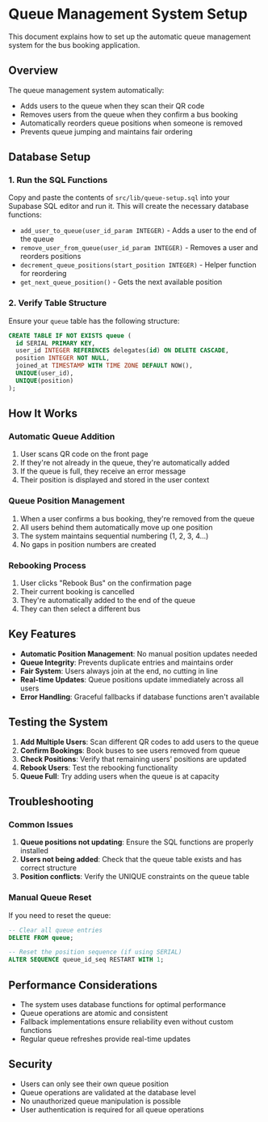 # Queue Management System Setup

This document explains how to set up the automatic queue management system for the bus booking application.

## Overview

The queue management system automatically:
- Adds users to the queue when they scan their QR code
- Removes users from the queue when they confirm a bus booking
- Automatically reorders queue positions when someone is removed
- Prevents queue jumping and maintains fair ordering

## Database Setup

### 1. Run the SQL Functions

Copy and paste the contents of `src/lib/queue-setup.sql` into your Supabase SQL editor and run it. This will create the necessary database functions:

- `add_user_to_queue(user_id_param INTEGER)` - Adds a user to the end of the queue
- `remove_user_from_queue(user_id_param INTEGER)` - Removes a user and reorders positions
- `decrement_queue_positions(start_position INTEGER)` - Helper function for reordering
- `get_next_queue_position()` - Gets the next available position

### 2. Verify Table Structure

Ensure your `queue` table has the following structure:

```sql
CREATE TABLE IF NOT EXISTS queue (
  id SERIAL PRIMARY KEY,
  user_id INTEGER REFERENCES delegates(id) ON DELETE CASCADE,
  position INTEGER NOT NULL,
  joined_at TIMESTAMP WITH TIME ZONE DEFAULT NOW(),
  UNIQUE(user_id),
  UNIQUE(position)
);
```

## How It Works

### Automatic Queue Addition
1. User scans QR code on the front page
2. If they're not already in the queue, they're automatically added
3. If the queue is full, they receive an error message
4. Their position is displayed and stored in the user context

### Queue Position Management
1. When a user confirms a bus booking, they're removed from the queue
2. All users behind them automatically move up one position
3. The system maintains sequential numbering (1, 2, 3, 4...)
4. No gaps in position numbers are created

### Rebooking Process
1. User clicks "Rebook Bus" on the confirmation page
2. Their current booking is cancelled
3. They're automatically added to the end of the queue
4. They can then select a different bus

## Key Features

- **Automatic Position Management**: No manual position updates needed
- **Queue Integrity**: Prevents duplicate entries and maintains order
- **Fair System**: Users always join at the end, no cutting in line
- **Real-time Updates**: Queue positions update immediately across all users
- **Error Handling**: Graceful fallbacks if database functions aren't available

## Testing the System

1. **Add Multiple Users**: Scan different QR codes to add users to the queue
2. **Confirm Bookings**: Book buses to see users removed from queue
3. **Check Positions**: Verify that remaining users' positions are updated
4. **Rebook Users**: Test the rebooking functionality
5. **Queue Full**: Try adding users when the queue is at capacity

## Troubleshooting

### Common Issues

1. **Queue positions not updating**: Ensure the SQL functions are properly installed
2. **Users not being added**: Check that the queue table exists and has correct structure
3. **Position conflicts**: Verify the UNIQUE constraints on the queue table

### Manual Queue Reset

If you need to reset the queue:

```sql
-- Clear all queue entries
DELETE FROM queue;

-- Reset the position sequence (if using SERIAL)
ALTER SEQUENCE queue_id_seq RESTART WITH 1;
```

## Performance Considerations

- The system uses database functions for optimal performance
- Queue operations are atomic and consistent
- Fallback implementations ensure reliability even without custom functions
- Regular queue refreshes provide real-time updates

## Security

- Users can only see their own queue position
- Queue operations are validated at the database level
- No unauthorized queue manipulation is possible
- User authentication is required for all queue operations
